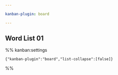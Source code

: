 ```yaml
---

kanban-plugin: board

---
```


## Word List 01





%% kanban:settings
```
{"kanban-plugin":"board","list-collapse":[false]}
```
%%